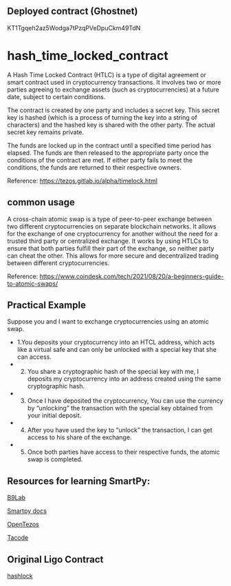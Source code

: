 ## Deployed contract (Ghostnet)
KT1Tgqeh2az5Wodga7tPzqPVeDpuCkm49TdN

# hash_time_locked_contract
A Hash Time Locked Contract (HTLC) is a type of digital agreement or smart contract used in cryptocurrency transactions. It involves two or more parties agreeing to exchange assets (such as cryptocurrencies) at a future date, subject to certain conditions.

The contract is created by one party and includes a secret key. This secret key is hashed (which is a process of turning the key into a string of characters) and the hashed key is shared with the other party. The actual secret key remains private.

The funds are locked up in the contract until a specified time period has elapsed. The funds are then released to the appropriate party once the conditions of the contract are met. If either party fails to meet the conditions, the funds are returned to their respective owners.

Reference: https://tezos.gitlab.io/alpha/timelock.html

## common usage
A cross-chain atomic swap is a type of peer-to-peer exchange between two different cryptocurrencies on separate blockchain networks. It allows for the exchange of one cryptocurrency for another without the need for a trusted third party or centralized exchange. It works by using HTLCs to ensure that both parties fulfill their part of the exchange, so neither party can cheat the other. This allows for more secure and decentralized trading between different cryptocurrencies.

Reference: https://www.coindesk.com/tech/2021/08/20/a-beginners-guide-to-atomic-swaps/

## Practical Example
Suppose you and I want to exchange cryptocurrencies using an atomic swap.

- 1.You deposits your cryptocurrency into an HTCL address, which acts like a virtual safe and can only be unlocked with a special key that she can access.
- 2. You share a cryptographic hash of the special key with me, I deposits my cryptocurrency into an address created using the same cryptographic hash.
- 3. Once I have deposited the cryptocurrency, You can use the currency by “unlocking” the transaction with the special key obtained from your initial deposit.
- 4. After you have used the key to “unlock” the transaction, I can get access to his share of the exchange.
- 5. Once both parties have access to their respective funds, the atomic swap is completed.


## Resources for learning SmartPy:
[B9Lab](https://tezos.b9lab.com/smartpy/intro)

[Smartpy docs](https://smartpy.io/docs/)

[OpenTezos](https://opentezos.com/smartpy/)

[Tacode](https://tacode.dev/courses/dev-starter)

## Original Ligo Contract

[hashlock](https://gitlab.com/ligolang/ligo/-/blob/dev/src/test/examples/jsligo/hashlock.jsligo)
